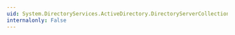 ```yaml
---
uid: System.DirectoryServices.ActiveDirectory.DirectoryServerCollection.OnClear
internalonly: False
---
```

